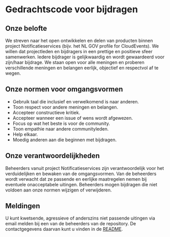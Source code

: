 # Gedrachtscode voor bijdragen

## Onze belofte

We streven naar het open ontwikkelen en delen van producten binnen project
Notificatieservices (bijv. het NL GOV profile for CloudEvents). We
willen dat projectleden en bijdragers in een prettige en positieve sfeer samenwerken.
Iedere bijdrager is gelijkwaardig en wordt gewaardeerd voor zijn/haar bijdrage.
We staan open voor alle meningen en proberen verschillende meningen en belangen eerlijk,
objectief en respectvol af te wegen.

## Onze normen voor omgangsvormen

- Gebruik taal die inclusief en verwelkomend is naar anderen.
- Toon respect voor andere meningen en belangen.
- Accepteer constructieve kritiek.
- Accepteer wanneer een issue of wens wordt afgewezen.
- Focus op wat het beste is voor de community.
- Toon empathie naar andere communityleden.
- Help elkaar.
- Moedig anderen aan die beginnen met bijdragen.

## Onze verantwoordelijkheden

Beheerders vanuit project Notificatieservices zijn verantwoordelijk voor het verduidelijken en bewaken van de omgangsvormen. Van de beheerders wordt
verwacht dat ze passende en eerlijke maatregelen nemen bij eventuele
onacceptabele uitingen. Beheerders mogen bijdragen die niet voldoen aan onze normen
wijzigen of verwijderen.

## Meldingen

U kunt kwetsende, agressieve of anderszins niet passende uitingen via email
melden bij een van de beheerders van de repository. De contactgegevens
daarvan kunt u vinden in de [README](README.md).
